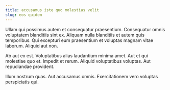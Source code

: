 ```yaml
---
title: accusamus iste quo molestias velit
slug: eos quidem
---
```


Ullam qui possimus autem et consequatur praesentium. Consequatur omnis voluptatem blanditiis sint ex. Aliquam nulla blanditiis et autem quis temporibus. Qui excepturi eum praesentium et voluptas magnam vitae laborum. Aliquid aut non.

Ab aut ex est. Voluptatibus alias laudantium minima amet. Aut et qui molestiae quo et. Impedit et rerum. Aliquid voluptatibus voluptas. Aut repudiandae provident.

Illum nostrum quas. Aut accusamus omnis. Exercitationem vero voluptas perspiciatis qui.
